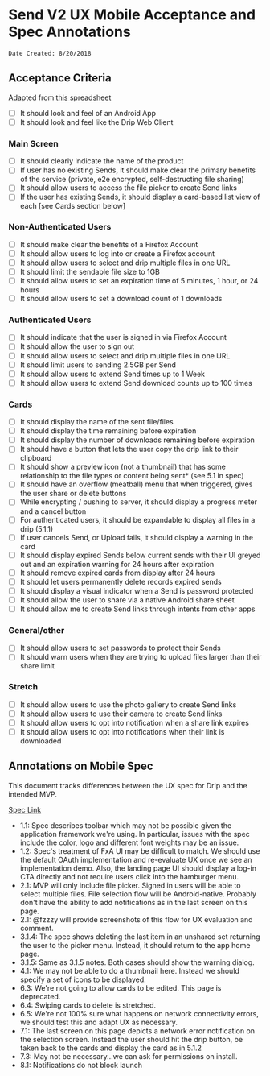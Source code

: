 # Send V2 UX Mobile Acceptance and Spec Annotations

`Date Created: 8/20/2018`

## Acceptance Criteria

Adapted from [this spreadsheet](https://airtable.com/shrkcBPOLkvNFOrpp)

- [ ] It should look and feel of an Android App
- [ ] It should look and feel like the Drip Web Client

### Main Screen
- [ ] It should clearly Indicate the name of the product
- [ ] If user has no existing Sends, it should make clear the primary benefits of the service (private, e2e encrypted, self-destructing file sharing)
- [ ] It should allow users to access the file picker to create Send links
- [ ] If the user has existing Sends, it should display a card-based list view of each [see Cards section below]

### Non-Authenticated Users
- [ ] It should make clear the benefits of a Firefox Account
- [ ] It should allow users to log into or create a Firefox account
- [ ] It should allow users to select and drip multiple files in one URL
- [ ] It should limit the sendable file size to 1GB
- [ ] It should allow users to set an expiration time of 5 minutes, 1 hour, or 24 hours
- [ ] It should allow users to set a download count of 1 downloads

### Authenticated Users
- [ ] It should indicate that the user is signed in via Firefox Account
- [ ] It should allow the user to sign out
- [ ] It should allow users to select and drip multiple files in one URL
- [ ] It should limit users to sending 2.5GB per Send
- [ ] It should allow users to extend Send times up to 1 Week
- [ ] It should allow users to extend Send download counts up to 100 times

### Cards
- [ ] It should display the name of the sent file/files
- [ ] It should display the time remaining before expiration
- [ ] It should display the number of downloads remaining before expiration
- [ ] It should have a button that lets the user copy the drip link to their clipboard
- [ ] It should show a preview icon (not a thumbnail) that has some relationship to the file types or content being sent* (see 5.1 in spec)
- [ ] It should have an overflow (meatball) menu that when triggered, gives the user share or delete buttons
- [ ] While encrypting / pushing to server, it should display a progress meter and a cancel button
- [ ] For authenticated users, it should be expandable to display all files in a drip (5.1.1)
- [ ] If user cancels Send, or Upload fails, it should display a warning in the card
- [ ] It should display expired Sends below current sends with their UI greyed out and an expiration warning for 24 hours after expiration
- [ ] It should remove expired cards from display after 24 hours
- [ ] It should let users permanently delete records expired sends
- [ ] It should display a visual indicator when a Send is password protected
- [ ] It should allow the user to share via a native Android share sheet
- [ ] It should allow me to create Send links through intents from other apps

### General/other
- [ ] It should allow users to set passwords to protect their Sends
- [ ] It should warn users when they are trying to upload files larger than their share limit

### Stretch
- [ ] It should allow users to use the photo gallery to create Send links
- [ ] It should allow users to use their camera to create Send links
- [ ] It should allow users to opt into notification when a share link expires
- [ ] It should allow users to opt into notifications when their link is downloaded

## Annotations on Mobile Spec
This document tracks differences between the UX spec for Drip and the intended MVP.

[Spec Link](https://mozilla.invisionapp.com/share/GNN6KKOQ5XS)

* 1.1: Spec describes toolbar which may not be possible given the application framework we're using. In particular, issues with the spec include the color, logo and different font weights may be an issue.
* 1.2: Spec's treatment of FxA UI may be difficult to match. We should use the default OAuth implementation and re-evaluate UX once we see an implementation demo. Also, the landing page UI should display a log-in CTA directly and not require users click into the hamburger menu.
* 2.1: MVP will only include file picker. Signed in users will be able to select multiple files. File selection flow will be Android-native. Probably don't have the ability to add notifications as in the last screen on this page.
* 2.1: @fzzzy will provide screenshots of this flow for UX evaluation and comment.
* 3.1.4: The spec shows deleting the last item in an unshared set returning the user to the picker menu. Instead, it should return to the app home page.
* 3.1.5: Same as 3.1.5 notes. Both cases should show the warning dialog.
* 4.1: We may not be able to do a thumbnail here. Instead we should specify a set of icons to be displayed.
* 6.3: We're not going to allow cards to be edited. This page is deprecated.
* 6.4: Swiping cards to delete is stretched.
* 6.5: We're not 100% sure what happens on network connectivity errors, we should test this and adapt UX as necessary.
* 7.1: The last screen on this page depicts a network error notification on the selection screen. Instead the user should hit the drip button, be taken back to the cards and display the card as in 5.1.2
* 7.3: May not be necessary...we can ask for permissions on install.
* 8.1: Notifications do not block launch
